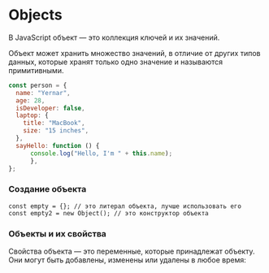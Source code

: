 # Objects

В JavaScript объект — это коллекция ключей и их значений. 

Объект может хранить множество значений, в отличие от других типов данных, которые хранят только одно значение и называются примитивными.

```javascript
const person = {
  name: "Yernar",
  age: 28,
  isDeveloper: false,
  laptop: {
    title: "MacBook",
    size: "15 inches",
  },
  sayHello: function () {
      console.log("Hello, I'm " + this.name);
      },
};
```


### Создание объекта

```
const empty = {}; // это литерал объекта, лучше использовать его
const empty2 = new Object(); // это конструктор объекта
```

### Объекты и их свойства
Свойства объекта — это переменные, которые принадлежат объекту. Они могут быть добавлены, изменены или удалены в любое время: